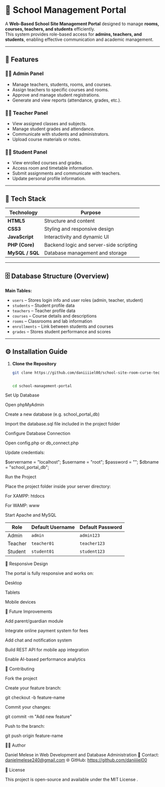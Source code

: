 # 🏫 School Management Portal

A **Web-Based School Site Management Portal** designed to manage **rooms, courses, teachers, and students** efficiently.  
This system provides role-based access for **admins, teachers, and students**, enabling effective communication and academic management.

---

## 🚀 Features

### 👩‍💼 Admin Panel
- Manage teachers, students, rooms, and courses.
- Assign teachers to specific courses and rooms.
- Approve and manage student registrations.
- Generate and view reports (attendance, grades, etc.).

### 👨‍🏫 Teacher Panel
- View assigned classes and subjects.
- Manage student grades and attendance.
- Communicate with students and administrators.
- Upload course materials or notes.

### 👨‍🎓 Student Panel
- View enrolled courses and grades.
- Access room and timetable information.
- Submit assignments and communicate with teachers.
- Update personal profile information.

---

## 🧱 Tech Stack

| Technology | Purpose |
|-------------|----------|
| **HTML5** | Structure and content |
| **CSS3** | Styling and responsive design |
| **JavaScript** | Interactivity and dynamic UI |
| **PHP (Core)** | Backend logic and server-side scripting |
| **MySQL / SQL** | Database management and storage |

---

## 🗄️ Database Structure (Overview)

**Main Tables:**
- `users` – Stores login info and user roles (admin, teacher, student)
- `students` – Student profile data
- `teachers` – Teacher profile data
- `courses` – Course details and descriptions
- `rooms` – Classrooms and lab information
- `enrollments` – Link between students and courses
- `grades` – Stores student performance and scores

---

## ⚙️ Installation Guide

1. **Clone the Repository**
   ```bash
   git clone https://github.com/daniiiiel00/school-site-room-curse-techer-and-student-manegemnt-portal.git


   cd school-management-portal
Set Up Database

Open phpMyAdmin

Create a new database (e.g. school_portal_db)

Import the database.sql file included in the project folder

Configure Database Connection

Open config.php or db_connect.php

Update credentials:

$servername = "localhost";
$username = "root";
$password = "";
$dbname = "school_portal_db";


Run the Project

Place the project folder inside your server directory:

For XAMPP: htdocs

For WAMP: www

Start Apache and MySQL



| Role    | Default Username | Default Password |
| ------- | ---------------- | ---------------- |
| Admin   | `admin`          | `admin123`       |
| Teacher | `teacher01`      | `teacher123`     |
| Student | `student01`      | `student123`     |


📱 Responsive Design

The portal is fully responsive and works on:

Desktop

Tablets

Mobile devices


🧰 Future Improvements

Add parent/guardian module

Integrate online payment system for fees

Add chat and notification system

Build REST API for mobile app integration

Enable AI-based performance analytics


🤝 Contributing

Fork the project

Create your feature branch:

git checkout -b feature-name


Commit your changes:

git commit -m "Add new feature"



Push to the branch:

git push origin feature-name


🧑‍💻 Author

Daniel Melese
 in Web Development and Database Administration
📧 Contact: danielmelese240@gmail.com
🌐 GitHub: https://github.com/daniiiiel00

🪪 License

This project is open-source and available under the MIT License
.
